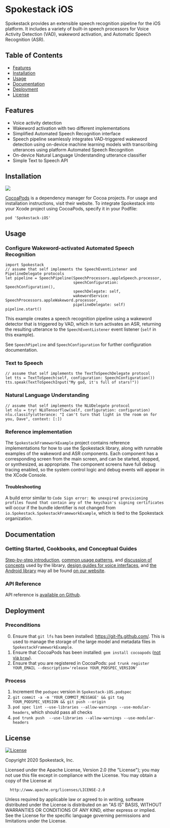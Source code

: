 # Spokestack iOS

Spokestack provides an extensible speech recognition pipeline for the iOS
platform. It includes a variety of built-in speech processors for Voice
Activity Detection (VAD), wakeword activation, and Automatic Speech Recognition (ASR).

<!--ts-->
## Table of Contents
* [Features](#features)
* [Installation](#installation)
* [Usage](#usage)
* [Documentation](#Documentation)
* [Deployment](#Deployment)
* [License](#license)
<!--te-->

## Features

  - Voice activity detection
  - Wakeword activation with two different implementations
  - Simplified Automated Speech Recognition interface
  - Speech pipeline seamlessly integrates VAD-triggered wakeword detection using on-device machine learning models with transcribing utterances using platform Automated Speech Recognition
  - On-device Natural Language Understanding utterance classifier
  - Simple Text to Speech API

## Installation
[![](https://img.shields.io/cocoapods/v/Spokestack-iOS.svg)](https://cocoapods.org/pods/Spokestack-iOS)

[CocoaPods](https://cocoapods.org) is a dependency manager for Cocoa projects. For usage and installation instructions, visit their website. To integrate Spokestack into your Xcode project using CocoaPods, specify it in your Podfile:

`pod 'Spokestack-iOS'`

## Usage

### Configure Wakeword-activated Automated Speech Recognition

 ```
 import Spokestack
 // assume that self implements the SpeechEventListener and PipelineDelegate protocols
 let pipeline = SpeechPipeline(SpeechProcessors.appleSpeech.processor,
                               speechConfiguration: SpeechConfiguration(),
                               speechDelegate: self,
                               wakewordService: SpeechProcessors.appleWakeword.processor,
                               pipelineDelegate: self)
 pipeline.start()
 ```

This example creates a speech recognition pipeline using a wakeword detector that is triggered by VAD, which in turn activates an ASR, returning the resulting utterance to the `SpeechEventListener` event listener (`self` in this example).

See `SpeechPipeline` and `SpeechConfiguration` for further configuration documentation.

### Text to Speech

```
// assume that self implements the TextToSpeechDelegate protocol
let tts = TextToSpeech(self, configuration: SpeechConfiguration())
tts.speak(TextToSpeechInput("My god, it's full of stars!"))
```

### Natural Language Understanding

```
// assume that self implements the NLUDelegate protocol
let nlu = try! NLUTensorflow(self, configuration: configuration)
nlu.classify(utterance: "I can't turn that light in the room on for you, Dave", context: [:])
```

### Reference implementation

The `SpokestackFrameworkExample` project contains reference implementations for how to use the Spokestack library, along with runnable examples of the wakeword and ASR components. Each component has a corresponding screen from the main screen, and can be started, stopped, or synthesized, as appropriate. The component screens have full debug tracing enabled, so the system control logic and debug events will appear in the XCode Console.

#### Troubleshooting

A build error similar to `Code Sign error: No unexpired provisioning profiles found that contain any of the keychain's signing certificates` will occur if the bundle identifier is not changed from `io.Spokestack.SpokestackFrameworkExample`, which is tied to the Spokestack organization. 

## Documentation

### Getting Started, Cookbooks, and Conceptual Guides

[Step-by-step introduction](https://spokestack.io/docs/iOS/getting-started), [common usage patterns](https://spokestack.io/docs/iOS/cookbook), and [discussion of concepts](https://spokestack.io/docs/Concepts/pipeline-configuration) used by the library, [design guides for voice interfaces](https://spokestack.io/docs/Design/getting-started), and [the Android library](https://spokestack.io/docs/Android/getting-started) may all be found [on our website](https://spokestack.io/docs).

### API Reference

API reference is [available on Github](https://spokestack.github.io/spokestack-ios/index.html).

## Deployment

### Preconditions

  0. Ensure that `git lfs` has been installed: https://git-lfs.github.com/. This is used to manage the storage of the large model and metadata files in `SpokestackFrameworkExample`.
  1. Ensure that CocoaPods has been installed: `gem install cocoapods` ([not via `brew`](https://github.com/CocoaPods/CocoaPods/issues/8955)).
  2. Ensure that you are registered in CocoaPods: `pod trunk register YOUR_EMAIL --description='release YOUR_PODSPEC_VERSION'`

### Process
  1. Increment the `podspec` version in `Spokestack-iOS.podspec`
  2. `git commit -a -m 'YOUR_COMMIT_MESSAGE' && git tag YOUR_PODSPEC_VERSION && git push --origin`
  3. `pod spec lint --use-libraries --allow-warnings --use-modular-headers`, which should pass all checks 
  4. `pod trunk push  --use-libraries --allow-warnings --use-modular-headers`

## License
[![License](https://img.shields.io/badge/License-Apache%202.0-green.svg)](https://opensource.org/licenses/Apache-2.0)

Copyright 2020 Spokestack, Inc.

  Licensed under the Apache License, Version 2.0 (the "License");
  you may not use this file except in compliance with the License.
  You may obtain a copy of the License at

      http://www.apache.org/licenses/LICENSE-2.0

  Unless required by applicable law or agreed to in writing, software
  distributed under the License is distributed on an "AS IS" BASIS,
  WITHOUT WARRANTIES OR CONDITIONS OF ANY KIND, either express or implied.
  See the License for the specific language governing permissions and
  limitations under the License.
